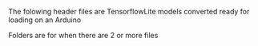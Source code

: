 The folowing header files are TensorflowLite models converted ready for loading on an Arduino

Folders are for when there are 2 or more files
